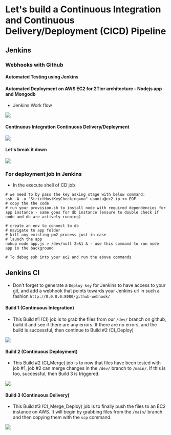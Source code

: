 # Let's build a Continuous Integration and Continuous Delivery/Deployment (CICD) Pipeline
## Jenkins
### Webhooks with Github
#### Automated Testing using Jenkins
#### Automated Deployment on AWS EC2 for 2Tier architecture - Nodejs app and Mongodb  

- Jenkins Work flow
  
![](images/jenkins.png)

#### Continuous Integration Continuous Delivery/Deployment 

![](images/CICD.png)

#### Let's break it down 
![](images/cicd_jenkins.png)

### For deployment job in Jenkins
- In the execute shell of CD job

```
# we need to by pass the key asking stage with below command:
ssh -A -o "StrictHostKeyChecking=no" ubuntu@ec2-ip << EOF	
# copy the the code
# run your provision.sh to install node with required dependencies for app instance - same goes for db instance (ensure to double check if node and db are actively running)

# create an env to connect to db
# navigate to app folder
# kill any existing pm2 process just in case
# launch the app
nohup node app.js > /dev/null 2>&1 & - use this command to run node app in the background

# To debug ssh into your ec2 and run the above commands
```
## Jenkins CI 

- Don't forget to generate a `Deploy key` for Jenkins to have access to your git, and add a webhook that points towards your Jenkins url in such a fashion `http://0.0.0.0:8080/github-webhook/`

#### Build 1 (Continuous Integration)

- This Build #1 (CI) job is to grab the files from our `/dev/` branch on github, build it and see if there are any errors. If there are no errors, and the build is successful, then continue to Build #2 (CI_Deploy)

![](images/diagram1a.png)

#### Build 2 (Continuous Deployment)

- This Build #2 (CI_Merge) job is to now that files have been tested with job #1, job #2 can merge changes in the `/dev/` branch to `/main/`. If this is too, successful, then Build 3 is triggered.

![](images/diagram1b.png)

#### Build 3 (Continuous Delivery)

- This Build #3 (CI_Merge_Deploy) job is to finally push the files to an EC2 instance on AWS. It will begin by grabbing files from the `/main/` branch and then copying them with the `scp` command.

![](images/diagram1c.png)

